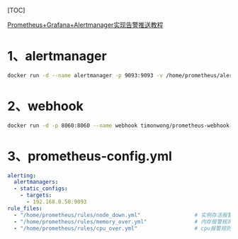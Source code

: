 [TOC]

[Prometheus+Grafana+Alertmanager实现告警推送教程](https://www.cnblogs.com/xuwujing/p/14065740.html)

# 1、alertmanager

```bash
docker run -d --name alertmanager -p 9093:9093 -v /home/prometheus/alertmanager.yml:/etc/alertmanager/alertmanager.yml prom/alertmanager:latest
```

# 2、webhook
```bash
docker run -d -p 8060:8060 --name webhook timonwong/prometheus-webhook-dingtalk --ding.profile="webhook1=https://oapi.dingtalk.com/robot/send?access_token=钉钉token"
```

# 3、prometheus-config.yml
```yml
alerting:
  alertmanagers:
  - static_configs:
    - targets:
      - 192.168.0.50:9093
rule_files:
  - "/home/prometheus/rules/node_down.yml"                 # 实例存活报警规则文件
  - "/home/prometheus/rules/memory_over.yml"               # 内存报警规则文件
  - "/home/prometheus/rules/cpu_over.yml"                  # cpu报警规则文件
```